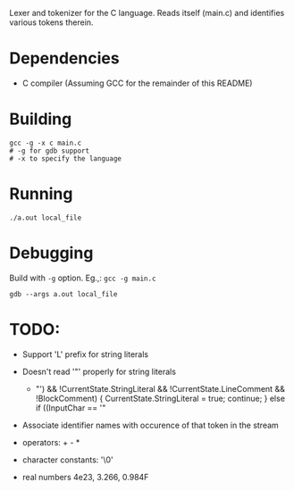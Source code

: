 Lexer and tokenizer for the C language.
Reads itself (main.c) and identifies various tokens therein.

# Dependencies
- C compiler (Assuming GCC for the remainder of this README)

# Building
```
gcc -g -x c main.c
# -g for gdb support
# -x to specify the language
```

# Running
```
./a.out local_file
```

# Debugging
Build with `-g` option.  Eg.,: `gcc -g main.c`

```
gdb --args a.out local_file
```

# TODO:
- Support 'L' prefix for string literals
- Doesn't read '"' properly for string literals
  - <TokenStringLiteral> "') && !CurrentState.StringLiteral && !CurrentState.LineComment && !BlockComment) {
        CurrentState.StringLiteral = true;
        continue;
      }
      else if ((InputChar == '"

- Associate identifier names with occurence of that token in the stream
- operators: + - *
- character constants: '\0'
- real numbers 4e23, 3.266, 0.984F